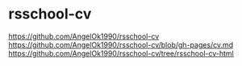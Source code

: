 # rsschool-cv
https://github.com/AngelOk1990/rsschool-cv
https://github.com/AngelOk1990/rsschool-cv/blob/gh-pages/cv.md
https://github.com/AngelOk1990/rsschool-cv/tree/rsschool-cv-html
